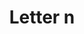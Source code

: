---
title: Letter n
tags: ["letter", "n", "alphabet", "initial", "text", "font", "symbol"]
icon: letter-n
svg: '<svg xmlns="http://www.w3.org/2000/svg" width="24" height="24" fill="none" viewBox="0 0 24 24" stroke-width="1.5" stroke-linecap="round" stroke-linejoin="round" stroke="currentColor"><path d="M8 17V7l7.5 10V7"/></svg>'
---